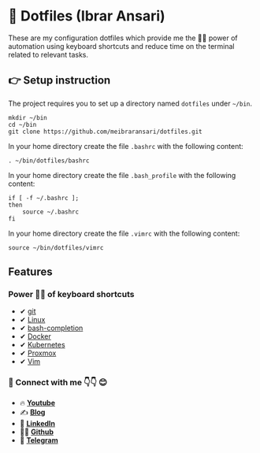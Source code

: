# 📌 Dotfiles (Ibrar Ansari)

These are my configuration dotfiles which provide me the 💪🏽 power of automation using keyboard shortcuts and reduce time on the terminal related to relevant tasks.

## 👉 Setup instruction

The project requires you to set up a directory named `dotfiles` under `~/bin`.

	mkdir ~/bin
	cd ~/bin
	git clone https://github.com/meibraransari/dotfiles.git

In your home directory create the file `.bashrc` with the following content:

    . ~/bin/dotfiles/bashrc

In your home directory create the file `.bash_profile` with the following content:

	if [ -f ~/.bashrc ];
	then
	    source ~/.bashrc
	fi

In your home directory create the file `.vimrc` with the following content:

	source ~/bin/dotfiles/vimrc

## Features

### Power 💪🏽 of keyboard shortcuts

- ✔ [git](http://git-scm.com/)
- ✔ [Linux](https://www.linux.org/)
- ✔ [bash-completion](http://bash-completion.alioth.debian.org/)
- ✔ [Docker](https://www.docker.com/)
- ✔ [Kubernetes](https://kubernetes.io/)
- ✔ [Proxmox](https://www.proxmox.com/en/)
- ✔ [Vim](https://www.vim.org/)


### 💼 Connect with me 👇👇 😊

- 🔥 [**Youtube**](https://www.youtube.com/@DevOpsinAction?sub_confirmation=1)
- ✍ [**Blog**](https://ibraransari.blogspot.com/)
- 💼 [**LinkedIn**](https://www.linkedin.com/in/ansariibrar/)
- 👨‍💻 [**Github**](https://github.com/meibraransari?tab=repositories)
- 💬 [**Telegram**](https://t.me/DevOpsinActionTelegram)
